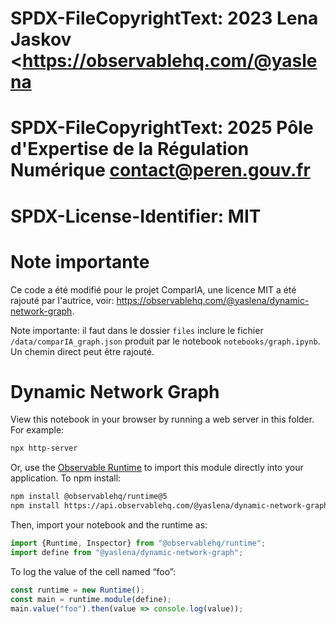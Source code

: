 # SPDX-FileCopyrightText: 2023 Lena Jaskov <<https://observablehq.com/@yaslena>
# SPDX-FileCopyrightText: 2025 Pôle d'Expertise de la Régulation Numérique <contact@peren.gouv.fr>
# SPDX-License-Identifier: MIT

# Note importante
Ce code a été modifié pour le projet ComparIA, une licence MIT a été rajouté par l'autrice, voir: https://observablehq.com/@yaslena/dynamic-network-graph.

Note importante: il faut dans le dossier `files` inclure le fichier `/data/comparIA_graph.json` produit par le notebook `notebooks/graph.ipynb`. Un chemin direct peut être rajouté.  

# Dynamic Network Graph

View this notebook in your browser by running a web server in this folder. For
example:

~~~sh
npx http-server
~~~

Or, use the [Observable Runtime](https://github.com/observablehq/runtime) to
import this module directly into your application. To npm install:

~~~sh
npm install @observablehq/runtime@5
npm install https://api.observablehq.com/@yaslena/dynamic-network-graph@462.tgz?v=3
~~~

Then, import your notebook and the runtime as:

~~~js
import {Runtime, Inspector} from "@observablehq/runtime";
import define from "@yaslena/dynamic-network-graph";
~~~

To log the value of the cell named “foo”:

~~~js
const runtime = new Runtime();
const main = runtime.module(define);
main.value("foo").then(value => console.log(value));
~~~
